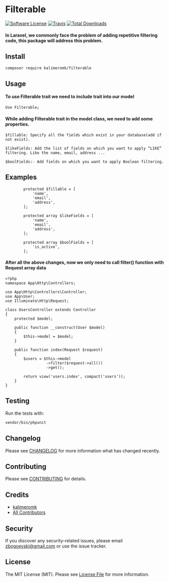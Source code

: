 # Filterable

[![Software License](https://img.shields.io/badge/license-MIT-brightgreen.svg?style=flat-square)](LICENSE.md)
[![Travis](https://img.shields.io/travis/kalimeromk/filterable.svg?style=flat-square)]()
[![Total Downloads](https://img.shields.io/packagist/dt/kalimeromk/filterable.svg?style=flat-square)](https://packagist.org/packages/kalimeromk/filterable)

#### In Laravel, we commonly face the problem of adding repetitive filtering code, this package will address this problem.

## Install

`composer require kalimeromk/filterable`

## Usage

#### To use Filterable trait we need to include trait into our model

``` bash
Use Filterable;
```

#### While adding Filterable trait in the model class, we need to add some properties.

```
$fillable: Specify all the fields which exist in your database(add if not exist).
```

```
$likeFields: Add the list of fields on which you want to apply “LIKE” filtering. Like the name, email, address ...
```

```
$boolFields:- Add fields on which you want to apply Boolean filtering.
```
## Examples

``` 
        protected $fillable = [
            'name',
            'email',
            'address',
        ];
```

```
        protected array $likeFields = [
            'name',
            'email',
            'address',
        ];
```

```
        protected array $boolFields = [
            'is_active',
        ];
```

#### After all the above changes, now we only need to call filter() function with Request array data

```
<?php
namespace App\Http\Controllers;

use App\Http\Controllers\Controller;
use App\User;
use Illuminate\Http\Request;

class UsersController extends Controller
{
	protected $model;
  
	public function __construct(User $model)
	{
		$this->model = $model;
	}
  
	public function index(Request $request)
	{
		$users = $this->model
                  ->filter($request->all())
                  ->get();
		
		return view('users.index', compact('users'));
	}
}
```
## Testing

Run the tests with:

``` bash
vendor/bin/phpunit
```

## Changelog
Please see [CHANGELOG](CHANGELOG.md) for more information what has changed recently.

## Contributing
Please see [CONTRIBUTING](CONTRIBUTING.md) for details.

## Credits

- [kalimeromk](https://github.com/kalimeromk)
- [All Contributors](https://github.com/kalimeromk/filterable/contributors)

## Security
If you discover any security-related issues, please email zbogoevski@gmail.com or use the issue tracker.

## License
The MIT License (MIT). Please see [License File](/filterable/LICENSE.md) for more information.
